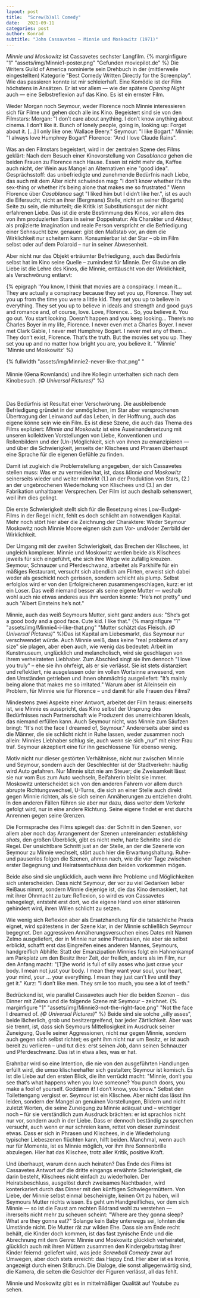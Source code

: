 ```yaml
---
layout: post
title:  "Screw(b)all Comedy"
date:   2021-09-11
categories: post
author: Konrad
subtitle: "John Cassavetes — Minnie und Moskowitz (1971)"
---
```

 
*Minnie und Moskowitz* ist Cassavetes sechster Langfilm. {% marginfigure "1" "assets/img/Minnie1-poster.png" "Gefunden moviepilot.de" %} Die Writers Guild of America nominierte sein Drehbuch in der (mittlerweile eingestellten) Kategorie "Best Comedy Written Directly for the Screenplay". Wie das passieren konnte ist mir schleierhaft. Eine Komödie ist der Film höchstens in Ansätzen. Er ist vor allem — wie der spätere *Opening Night* auch — eine Selbstreflexion auf das Kino. Es ist ein ernster Film. 

Weder Morgan noch Seymour, weder Florence noch Minnie interessieren sich für Filme und gehen doch alle ins Kino. Begeistert sind sie von den Filmstars: Morgan: "I don’t care about anything. I don’t know anything about cinema. I don’t like it. Bunch of lonely people, going in, looking up: Forget about it. […] I only like one: Wallace Beery." Seymour: "I like Bogart." Minnie: "I always love Humphrey Bogart" Florence: "And I love Claude Rains".

Was an den Filmstars begeistert, wird in der zentralen Szene des Films geklärt: Nach dem Besuch einer Kinovorstellung von *Casablanca* gehen die beiden Frauen zu Florence nach Hause. Essen ist nicht mehr da, Kaffee auch nicht, der Wein aus Mangel an Alternativen eine "good idea". Gesprächsstoff: das unbefriedigte und zunehmende Bedürfnis nach Liebe, das auch mit dem Alter nicht schwinden mag: "I don‘t know whether it’s the sex-thing or whether it’s being alone that makes me so frustrated." Wenn Florence über *Casablanca* sagt "I liked him but I didn‘t like her.", ist es auch die Eifersucht, nicht an ihrer (Bergmans) Stelle, nicht an seiner (Bogarts) Seite zu sein, die miturteilt; die Kritik ist Substitutionsgut der nicht erfahrenen Liebe. Das ist die erste Bestimmung des Kinos, vor allem des von ihm produzierten Stars in seiner Doppelnatur: Als Charakter und Akteur, als projizierte Imagination und reale Person verspricht er die Befriedigung einer Sehnsucht bzw. genauer: gibt den Maßstab vor, an dem die Wirklichkeit nur scheitern kann. Konsumierbar ist der Star – ob im Film selbst oder auf dem Polaroid – nur in seiner Abwesenheit. 

Aber nicht nur das Objekt erträumter Befriedigung, auch das Bedürfnis selbst hat im Kino seine Quelle – zumindest für Minnie. Der Glaube an die Liebe ist die Lehre des Kinos, die Minnie, enttäuscht von der Wirklichkeit, als Verschwörung entlarvt:


{% epigraph 'You know, I think that movies are a conspiracy. I mean it… They are actually a conspiracy because they set you up, Florence. They set you up from the time you were a little kid. They set you up to believe in everything. They set you up to believe in ideals and strength and good guys and romance and, of course, love. Love, Florence… So, you believe it. You go out. You start looking. Doesn’t happen and you keep looking… There’s no Charles Boyer in my life, Florence. I never even met a Charles Boyer. I never met Clark Gable, I never met Humphrey Bogart. I never met any of them… They don’t exist, Florence. That’s the truth. But the movies set you up. They set you up and no matter how bright you are, you believe it. ' 'Minnie' 'Minnie und Moskowitz' %}

{% fullwidth "assets/img/Minnie2-never-like-that.png" "<br><br>Minnie (Gena Rownlands) und ihre Kollegin unterhalten sich nach dem Kinobesuch. *(©  Universal Pictures)*" %}

<br>

Das Bedürfnis ist Resultat einer Verschwörung. Die ausbleibende Befriedigung gründet in der unmöglichen, im Star aber versprochenen Übertragung der Leinwand auf das Leben, in der Hoffnung, auch das eigene könne sein wie ein Film. Es ist diese Szene, die auch das Thema des Films expliziert: *Minnie and Moskowitz* ist eine Auseinandersetzung mit unseren kollektiven Vorstellungen von Liebe, Konventionen und Rollenbildern und der (Un-)Möglichkeit, sich von ihnen zu emanzipieren — und über die Schwierigkeit, jenseits der Klischees und Phrasen überhaupt eine Sprache für die eigenen Gefühle zu finden.

Damit ist zugleich die Problemstellung angegeben, der sich Cassavetes stellen muss: Was er zu vermeiden hat, ist, dass *Minnie and Moskowitz* seinerseits wieder und weiter mitwirkt (1.) an der Produktion von Stars, (2.) an der ungebrochenen Wiederholung von Klischees und (3.) an der Fabrikation unhaltbarer Versprechen. Der Film ist auch deshalb sehenswert, weil ihm dies gelingt.

Die erste Schwierigkeit stellt sich für die Besetzung eines Low-Budget-Films in der Regel nicht, fehlt es doch schlicht am notwendigen Kapital. Mehr noch stört hier aber die Zeichnung der Charaktere: Weder Seymour Moskowitz noch Minnie Moore eignen sich zum Vor- und/oder Zerrbild der Wirklichkeit. 

Der Umgang mit der zweiten Schwierigkeit, das Brechen der Klischees, ist ungleich komplexer. Minnie und Moskowitz werden beide als Klischees jeweils für sich eingeführt, ehe sich ihre Wege wie zufällig kreuzen. Seymour, Schnauzer und Pferdeschwanz, arbeitet als Parkhilfe für ein mäßiges Restaurant, versucht sich abendlich am Flirten, erweist sich dabei weder als geschickt noch gerissen, sondern schlicht als plump. Selbst erfolglos wird er von den Erfolgreicheren zusammengeschlagen, kurz: er ist ein Loser. Das weiß niemand besser als seine eigene Mutter — weshalb wohl auch nie etwas anderes aus ihm werden konnte: "He’s not pretty" und auch "Albert Einsteins he’s not." 

Minnie, auch das weiß Seymours Mutter, sieht ganz anders aus: "She‘s got a good body and a good face. Cute kid. I like that." {% marginfigure "1" "assets/img/Minnie4-i-like-that.png" "Mutter schätzt das Fleisch. *(©  Universal Pictures)*" %}Das ist Kapital am Liebesmarkt, das Seymour nur verschwendet würde. Auch Minnie weiß, dass keine "real problems of any size" sie plagen, aber eben auch, wie wenig das bedeutet: Arbeit im Kunstmuseum, unglücklich und melancholisch, wird sie geschlagen von ihrem verheirateten Liebhaber. Zum Abschied singt sie ihm dennoch "I love you truly" – ehe sie ihn ohrfeigt, als er sie verlässt. Sie ist stets distanziert und reflektiert, nie ausgelassen oder im vollen Wortsinne anwesend, von den Umständen getrieben und ihnen ohnmächtig ausgeliefert: "It’s mainly being alone that makes me so irritated." Warum aber ist Alleinsein ein Problem, für Minnie wie für Florence – und damit für alle Frauen des Films? 

Mindestens zwei Aspekte einer Antwort, arbeitet der Film heraus: einerseits ist, wie Minnie es ausspricht, das Kino selbst der Ursprung des Bedürfnisses nach Partnerschaft wie Produzent des unerreichbaren Ideals, das niemand erfüllen kann. Auch Seymour nicht, was Minnie zum Säufzen bringt: "It's not the face I dreamed of, Seymour." Andererseits aber sind es die Männer, die sie schlicht nicht in Ruhe lassen, weder zusammen noch allein: Minnies Liebhaber schlug sie, auch wenn sie sich „nur“ mit einer Frau traf. Seymour akzeptiert eine für ihn geschlossene Tür ebenso wenig. 

Motiv nicht nur dieser gestörten Verhältnisse, nicht nur zwischen Minnie und Seymour, sondern auch der Geschlechter ist der Stadtverkehr: häufig wird Auto gefahren. Nur Minnie sitzt nie am Steuer; die Zweisamkeit lässt sie nur vom Bus zum Auto wechseln, Beifahrerin bleibt sie immer. Moskowitz unterscheidet sich von den anderen Fahrern vor allem durch abrupte Richtungswechsel, U-Turns, die sich an einer Stelle auch direkt gegen Minnie richten, als sie sich seinen Annäherungen zu entziehen droht. In den anderen Fällen führen sie aber nur dazu, dass weiter dem Verkehr gefolgt wird, nur in eine andere Richtung. Seine eigene findet er erst durchs Anrennen gegen seine Grenzen.

Die Formsprache des Films spiegelt das: der Schnitt in den Szenen, vor allem aber noch das Arrangement der Szenen untereinander: *establishing shots*, den großen Überblick, gibt es nicht mehr, harte Schnitte sind die Regel. Der unsichtbare Schnitt just an der Stelle, an der die Szenerie von Seymour zu Minnie wechselt, stört auch hier die Erwartungshaltung. Ruhe- und pausenlos folgen die Szenen, ahmen nach, wie die vier Tage zwischen erster Begegnung und Heiratsentschluss den beiden vorkommen mögen. 

Beide also sind sie unglücklich, auch wenn ihre Probleme und Möglichkeiten sich unterscheiden. Dass nicht Seymour, der vor zu viel Gedanken lieber Reißaus nimmt, sondern Minnie diejenige ist, die das Kino demaskiert, hat mit ihrer Ohnmacht zu tun: Reflexion, so wird es von Cassavetes nahegelegt, entsteht erst dort, wo die eigene Hand von einer stärkeren gehindert wird, ihren Willen schlicht zu setzen.

Wie wenig sich Reflexion aber als Ersatzhandlung für die tatsächliche Praxis eignet, wird spätestens in der Szene klar, in der Minnie schließlich Seymour begegnet. Den aggressiven Annäherungsversuchen eines Dates mit Namen Zelmo ausgeliefert, der in Minnie nur seine Phantasien, nie aber sie selbst erblickt, schafft erst das Eingreifen eines anderen Mannes, Seymours, handgreiflich Abhilfe: Statt der Emanzipation Minnies folgt ein Hahnenkampf am Parkplatz um den Besitz ihrer Zeit, der freilich, anders als im Film, nur den Anfang macht: "[T]he world is full of silly asses who just crave your body. I mean not just your body. I mean they want your soul, your heart, your mind, your … your everything. I mean they just can't live until they get it." Kurz: "I don’t like men. They smile too much, you see a lot of teeth."

Bedrückend ist, wie parallel Cassavetes auch hier die beiden Szenen – das Dinner mit Zelmo und die folgende Szene mit Seymour – zeichnet. {% marginfigure "1" "assets/img/Minnie3-not-the-right-face.png" "Not the face I dreamed of. *(©  Universal Pictures)*" %} Beide sind sie solche „silly asses“, beide lächerlich, grob und besitzergreifend, bar jeder Zärtlichkeit. Aber was sie trennt, ist, dass sich Seymours Mittellosigkeit im Ausdruck seiner Zuneigung, Quelle seiner Aggressionen, nicht nur gegen Minnie, sondern auch gegen sich selbst richtet; es geht ihm nicht nur um Besitz, er ist auch bereit zu verlieren – und tut dies: erst seinen Job, dann seinen Schnauzer und Pferdeschwanz. Das ist in etwa alles, was er hat.

Erahnbar wird so eine Intention, die nie von den ausgeführten Handlungen erfüllt wird, die umso klischeehafter sich gestalten; Seymour ist komisch. Es ist die Liebe auf den ersten Blick, die ihn verrückt macht: "Minnie, don‘t you see that‘s what happens when you love someone? You punch doors, you make a fool of yourself. Goddamn it! I don‘t know, you know.“ Selbst den Toilettengang vergisst er. Seymour ist ein Klischee. Aber nicht das lässt ihn leiden, sondern der Mangel an genuinen Vorstellungen, Bildern und nicht zuletzt Worten, die seine Zuneigung zu Minnie adäquat und – wichtiger noch – für sie verständlich zum Ausdruck brächten: er ist sprachlos nicht nur vor, sondern auch in der Liebe. Dass er dennoch beständig zu sprechen versucht, auch wenn er nur schreien kann, rettet von dieser zumindest etwas. Dass er sich in Phrasen und Klischees, in die Wiederholung typischer Liebeszenen flüchten kann, hilft beiden. Manchmal, wenn auch nur für Momente, ist es Minnie möglich, vor ihm ihre Sonnenbrille abzulegen. Hier hat das Klischee, trotz aller Kritik, positive Kraft.

Und überhaupt, warum denn auch heiraten? Das Ende des Films ist Cassavetes Antwort auf die dritte eingangs erwähnte Schwierigkeit, die darin besteht, Klischees nicht einfach zu wiederholen. Der Heiratsbeschluss, ausgelöst durch zweisames Nachtbaden, wird konterkariert durch das Dinner mit den künftigen Schwiegermüttern. Von Liebe, der Minnie selbst einmal bescheinigte, keinen Ort zu haben, will Seymours Mutter nichts wissen. Es geht um Handgreifliches, vor dem sich Minnie — so ist die Faust am rechten Bildrand wohl zu verstehen — ihrerseits nicht mehr zu scheuen scheint: "Where are they gonna sleep? What are they gonna eat?" Solange kein Baby unterwegs sei, lohnten die Umstände nicht. Die Mutter rät zur wilden Ehe. Dass sie am Ende recht behält, die Kinder doch kommen, ist das fast zynische Ende und die Abrechnung mit dem Genre: Minnie und Moskowitz glücklich verheiratet, glücklich auch mit ihren Müttern zusammen den Kindergeburtstag ihrer Kinder feiernd: geliefert wird, was jede *Screwball Comedy* zwar auf Umwegen, aber doch stets erreicht: das Happy End. Hier aber ist es Ironie, angezeigt durch einen Stilbruch. Die Dialoge, die sonst allgegenwärtig sind, die Kamera, die selten die Gesichter der Figuren verlässt, all das fehlt. 

Minnie und Moskowitz gibt es in mittelmäßiger Qualität auf Youtube zu sehen.
